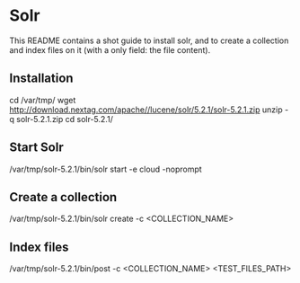 # Solr

This README contains a shot guide to install solr, and to create a collection and index files on it (with a only field: the file content).

## Installation

cd /var/tmp/
wget http://download.nextag.com/apache//lucene/solr/5.2.1/solr-5.2.1.zip
unzip -q solr-5.2.1.zip
cd solr-5.2.1/

## Start Solr
/var/tmp/solr-5.2.1/bin/solr start -e cloud -noprompt

## Create a collection
/var/tmp/solr-5.2.1/bin/solr create -c <COLLECTION_NAME>

## Index files
/var/tmp/solr-5.2.1/bin/post -c <COLLECTION_NAME> <TEST_FILES_PATH>

